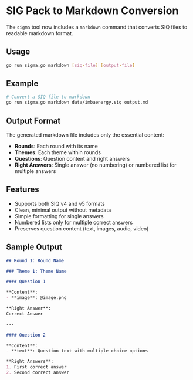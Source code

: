 # SIG Pack to Markdown Conversion

The `sigma` tool now includes a `markdown` command that converts SIQ files to readable markdown format.

## Usage

```bash
go run sigma.go markdown [siq-file] [output-file]
```

## Example

```bash
# Convert a SIQ file to markdown
go run sigma.go markdown data/imbaenergy.siq output.md
```

## Output Format

The generated markdown file includes only the essential content:

- **Rounds**: Each round with its name
- **Themes**: Each theme within rounds
- **Questions**: Question content and right answers
- **Right Answers**: Single answer (no numbering) or numbered list for multiple answers

## Features

- Supports both SIQ v4 and v5 formats
- Clean, minimal output without metadata
- Simple formatting for single answers
- Numbered lists only for multiple correct answers
- Preserves question content (text, images, audio, video)

## Sample Output

```markdown
## Round 1: Round Name

### Theme 1: Theme Name

#### Question 1

**Content**:
- **image**: @image.png

**Right Answer**:
Correct Answer

---

#### Question 2

**Content**:
- **text**: Question text with multiple choice options

**Right Answers**:
1. First correct answer
2. Second correct answer
``` 